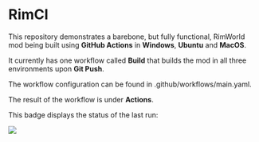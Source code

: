 # RimCI

This repository demonstrates a barebone, but fully functional, RimWorld mod being built using **GitHub Actions** in **Windows**, **Ubuntu** and **MacOS**.

It currently has one workflow called **Build** that builds the mod in all three environments upon **Git Push**.

The workflow configuration can be found in .github/workflows/main.yaml.

The result of the workflow is under **Actions**.

This badge displays the status of the last run:

[![](https://github.com/krafs/RimCI/workflows/Build/badge.svg)](https://github.com/krafs/RimCI/actions)
